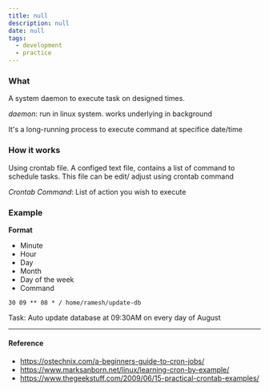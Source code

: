 ```yaml
---
title: null
description: null
date: null
tags:
  - development
  - practice
---
```


### What

A system daemon to execute task on designed times.

_daemon_: run in linux system. works underlying in background

It's a long-running process to execute command at specifice date/time

### How it works

Using crontab file. A configed text file, contains a list of command to schedule tasks. This file can be edit/ adjust using crontab command

_Crontab Command_: List of action you wish to execute

### Example

**Format**

- Minute
- Hour
- Day
- Month
- Day of the week
- Command

`30 09 ** 08 * / home/ramesh/update-db`

Task: Auto update database at 09:30AM on every day of August

---

#### Reference

- https://ostechnix.com/a-beginners-guide-to-cron-jobs/
- https://www.marksanborn.net/linux/learning-cron-by-example/
- https://www.thegeekstuff.com/2009/06/15-practical-crontab-examples/

